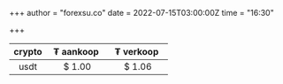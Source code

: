 +++
author = "forexsu.co"
date = 2022-07-15T03:00:00Z
time = "16:30"

+++


crypto| &nbsp;₮ aankoop &nbsp;| &nbsp;₮ verkoop &nbsp;
:-----:|:-----:|:-----:
usdt  |$ 1.00|$ 1.06
